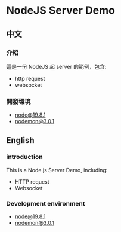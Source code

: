 # NodeJS Server Demo

## 中文

### 介紹

這是一份 NodeJS 起 server 的範例，包含:

- http request
- websocket

### 開發環境

- node@19.8.1
- nodemon@3.0.1

## English

### introduction

This is a Node.js Server Demo, including:

- HTTP request
- Websocket

### Development environment

- node@19.8.1
- nodemon@3.0.1
